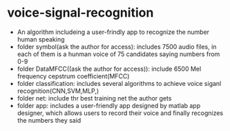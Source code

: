 # voice-signal-recognition
* An algorithm includeing a user-frindly app to recognize the number human speaking  
* folder symbol(ask the author for access): includes 7500 audio files, in each of them is a hunman voice of 75 candidates saying numbers from 0-9  
* folder DataMFCC((ask the author for access)): include 6500 Mel frequency cepstrum coefficient(MFCC)  
* folder classification: includes several algorithms to achieve voice siganl recognition(CNN,SVM,MLP,)   
* folder net: include thr best training net the author gets  
* folder app: includes a user-friendly app designed by matlab app designer, which allows users to record their voice and finally recognizes the numbers they said  

